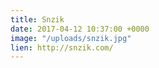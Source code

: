 ```yaml
---
title: Snzik
date: 2017-04-12 10:37:00 +0000
image: "/uploads/snzik.jpg"
lien: http://snzik.com/
---
```


